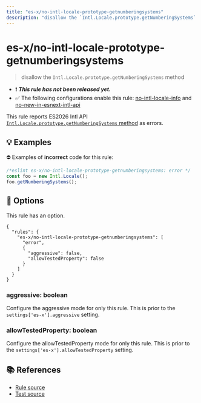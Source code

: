 ```yaml
---
title: "es-x/no-intl-locale-prototype-getnumberingsystems"
description: "disallow the `Intl.Locale.prototype.getNumberingSystems` method"
---
```


# es-x/no-intl-locale-prototype-getnumberingsystems
> disallow the `Intl.Locale.prototype.getNumberingSystems` method

- ❗ <badge text="This rule has not been released yet." vertical="middle" type="error"> ***This rule has not been released yet.*** </badge>
- ✅ The following configurations enable this rule: [no-intl-locale-info] and [no-new-in-esnext-intl-api]

This rule reports ES2026 Intl API [`Intl.Locale.prototype.getNumberingSystems` method](https://github.com/tc39/proposal-intl-locale-info) as errors.

## 💡 Examples

⛔ Examples of **incorrect** code for this rule:

<eslint-playground type="bad">

```js
/*eslint es-x/no-intl-locale-prototype-getnumberingsystems: error */
const foo = new Intl.Locale();
foo.getNumberingSystems();
```

</eslint-playground>

## 🔧 Options

This rule has an option.

```jsonc
{
  "rules": {
    "es-x/no-intl-locale-prototype-getnumberingsystems": [
      "error",
      {
        "aggressive": false,
        "allowTestedProperty": false
      }
    ]
  }
}
```

### aggressive: boolean

Configure the aggressive mode for only this rule.
This is prior to the `settings['es-x'].aggressive` setting.

### allowTestedProperty: boolean

Configure the allowTestedProperty mode for only this rule.
This is prior to the `settings['es-x'].allowTestedProperty` setting.

## 📚 References

- [Rule source](https://github.com/eslint-community/eslint-plugin-es-x/blob/master/lib/rules/no-intl-locale-prototype-getnumberingsystems.js)
- [Test source](https://github.com/eslint-community/eslint-plugin-es-x/blob/master/tests/lib/rules/no-intl-locale-prototype-getnumberingsystems.js)

[no-intl-locale-info]: ../configs/index.md#no-intl-locale-info
[no-new-in-esnext-intl-api]: ../configs/index.md#no-new-in-esnext-intl-api
